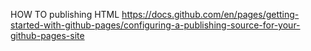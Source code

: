 HOW TO publishing HTML
https://docs.github.com/en/pages/getting-started-with-github-pages/configuring-a-publishing-source-for-your-github-pages-site

